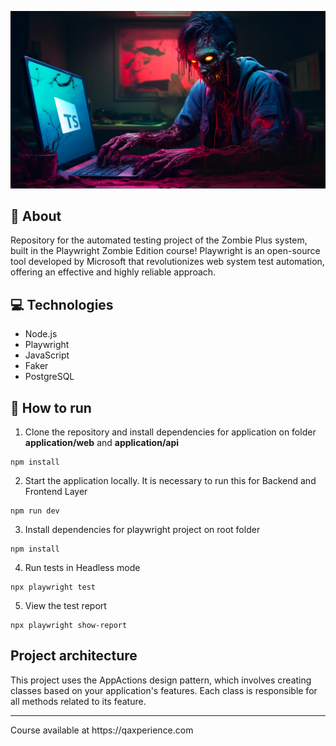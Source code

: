 ![poster](https://raw.githubusercontent.com/qaxperience/thumbnails/main/playwright-zombie.png)

## 🤘 About

Repository for the automated testing project of the Zombie Plus system, built in the Playwright Zombie Edition course! Playwright is an open-source tool developed by Microsoft that revolutionizes web system test automation, offering an effective and highly reliable approach.

## 💻 Technologies
- Node.js
- Playwright
- JavaScript
- Faker
- PostgreSQL

## 🤖 How to run

1. Clone the repository and install dependencies for application on folder **application/web** and **application/api**
```
npm install
```

2. Start the application locally. It is necessary to run this for Backend and Frontend Layer
```
npm run dev
```

3. Install dependencies for playwright project on root folder
```
npm install
```

4. Run tests in Headless mode
```
npx playwright test 
```

5. View the test report
```
npx playwright show-report
```

## Project architecture

This project uses the AppActions design pattern, which involves creating classes based on your application's features. Each class is responsible for all methods related to its feature. 

<hr>
Course available at https://qaxperience.com
